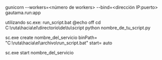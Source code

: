 gunicorn --workers=<número de workers> --bind=<dirección IP:puerto> gautama.run:app


utilizando sc.exe:
run_script.bat
@echo off
cd C:\ruta\hacia\el\directorio\de\tu\script
python nombre_de_tu_script.py

sc.exe create nombre_del_servicio binPath= "C:\ruta\hacia\el\archivo\run_script.bat" start= auto

sc.exe start nombre_del_servicio
